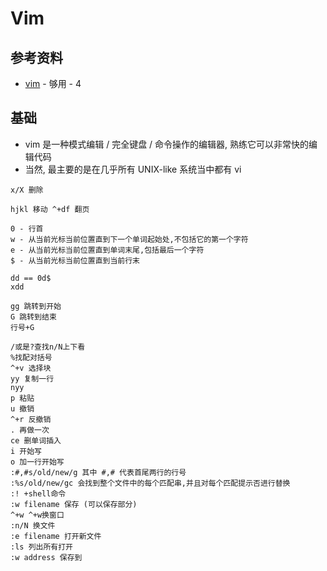 # Vim

## 参考资料

* [vim](https://gitlab.com/wsdjeg/vim-galore-zh_cn) - 够用 - 4

## 基础

* vim 是一种模式编辑 / 完全键盘 / 命令操作的编辑器, 熟练它可以非常快的编辑代码
* 当然, 最主要的是在几乎所有 UNIX-like 系统当中都有 vi

```text
x/X 删除

hjkl 移动 ^+df 翻页

0 - 行首
w - 从当前光标当前位置直到下一个单词起始处,不包括它的第一个字符
e - 从当前光标当前位置直到单词末尾,包括最后一个字符
$ - 从当前光标当前位置直到当前行末

dd == 0d$
xdd

gg 跳转到开始
G 跳转到结束
行号+G

/或是?查找n/N上下看
%找配对括号
^+v 选择块
yy 复制一行
nyy
p 粘贴
u 撤销
^+r 反撤销
. 再做一次
ce 删单词插入
i 开始写
o 加一行开始写
:#,#s/old/new/g 其中 #,# 代表首尾两行的行号
:%s/old/new/gc 会找到整个文件中的每个匹配串,并且对每个匹配提示否进行替换
:! +shell命令
:w filename 保存 (可以保存部分)
^+w ^+w换窗口
:n/N 换文件
:e filename 打开新文件
:ls 列出所有打开
:w address 保存到
```
